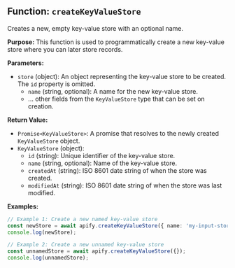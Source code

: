 ## Function: `createKeyValueStore`

Creates a new, empty key-value store with an optional name.

**Purpose:**
This function is used to programmatically create a new key-value store where you can later store records.

**Parameters:**
- `store` (object): An object representing the key-value store to be created. The `id` property is omitted.
  - `name` (string, optional): A name for the new key-value store.
  - ... other fields from the `KeyValueStore` type that can be set on creation.

**Return Value:**
- `Promise<KeyValueStore>`: A promise that resolves to the newly created `KeyValueStore` object.
- `KeyValueStore` (object):
  - `id` (string): Unique identifier of the key-value store.
  - `name` (string, optional): Name of the key-value store.
  - `createdAt` (string): ISO 8601 date string of when the store was created.
  - `modifiedAt` (string): ISO 8601 date string of when the store was last modified.

**Examples:**

```typescript
// Example 1: Create a new named key-value store
const newStore = await apify.createKeyValueStore({ name: 'my-input-store' });
console.log(newStore);

// Example 2: Create a new unnamed key-value store
const unnamedStore = await apify.createKeyValueStore({});
console.log(unnamedStore);
```